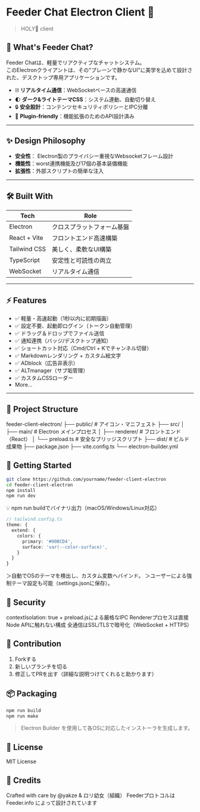 # Feeder Chat Electron Client 🚀

> HOLY🪽 client

## 🧠 What's Feeder Chat?

Feeder Chatは、軽量でリアクティブなチャットシステム。  
このElectronクライアントは、その"プレーンで静かなUI"に美学を込めて設計された、デスクトップ専用アプリケーションです。

- ⛓️ **リアルタイム通信**：WebSocketベースの高速通信
- 🌓 **ダーク&ライトテーマCSS**：システム連動、自動切り替え
- 🔒 **安全設計**：コンテンツセキュリティポリシーとIPC分離
- 🧩 **Plugin-friendly**：機能拡張のためのAPI設計済み

---

## ✨ Design Philosophy

- **安全性**： Electron製のプライバシー重視なWebsocketフレーム設計
- **機能性**：worst連携機能及び17個の基本装備機能
- **拡張性**：外部スクリプトの簡単な注入

---

## 🛠️ Built With

| Tech          | Role                          |
|---------------|-------------------------------|
| Electron      | クロスプラットフォーム基盤     |
| React + Vite  | フロントエンド高速構築         |
| Tailwind CSS  | 美しく、柔軟なUI構築           |
| TypeScript    | 安定性と可読性の両立           |
| WebSocket     | リアルタイム通信               |

---

## ⚡ Features

- ✅ 軽量・高速起動（1秒以内に初期描画）
- ✅ 設定不要、起動即ログイン（トークン自動管理）
- ✅ ドラッグ＆ドロップでファイル送信
- ✅ 通知連携（バッジ/デスクトップ通知）
- ✅ ショートカット対応（Cmd/Ctrl + Kでチャンネル切替）
- ✅ Markdownレンダリング + カスタム絵文字
- ✅ ADblock（広告非表示）
- ✅ ALTmanager（サブ垢管理）
- ✅ カスタムCSSローダー
- More…

---

## 🚧 Project Structure

feeder-client-electron/
├── public/ # アイコン・マニフェスト
├── src/
│ ├── main/ # Electron メインプロセス
│ ├── renderer/ # フロントエンド（React）
│ └── preload.ts # 安全なブリッジスクリプト
├── dist/ # ビルド成果物
├── package.json
├── vite.config.ts
└── electron-builder.yml

## 🚀 Getting Started

```bash
git clone https://github.com/yourname/feeder-client-electron
cd feeder-client-electron
npm install
npm run dev
```
💡 npm run buildでバイナリ出力（macOS/Windows/Linux対応）

```ts
// tailwind.config.ts
theme: {
  extend: {
    colors: {
      primary: '#00BCD4',
      surface: 'var(--color-surface)',
    }
  }
}
```
＞自動でOSのテーマを検出し、カスタム変数へバインド。
＞ユーザーによる強制テーマ設定も可能（settings.jsonに保存）。

## 🔐 Security
contextIsolation: true + preload.jsによる厳格なIPC
Rendererプロセスは直接Node APIに触れない構成
全通信はSSL/TLSで暗号化（WebSocket + HTTPS）
## 🤝 Contribution
1. Forkする
2. 新しいブランチを切る
3. 修正してPRを出す（詳細な説明つけてくれると助かります）

## 📦 Packaging
```bash
npm run build
npm run make
```
>Electron Builder を使用して各OSに対応したインストーラを生成します。

## 📄 License
MIT License

## 🧭 Credits
Crafted with care by @yakze & ロリ幼女（組織）
Feederプロトコルは Feeder.info によって設計されています




